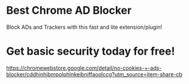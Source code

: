 # Best Chrome AD Blocker

Block ADs and Trackers with this fast and lite extension/plugin!

# Get basic security today for free!

https://chromewebstore.google.com/detail/no-cookies-+-ads-blocker/cddhinhjbmpolphlnkeibniffaoolccg?utm_source=item-share-cb
